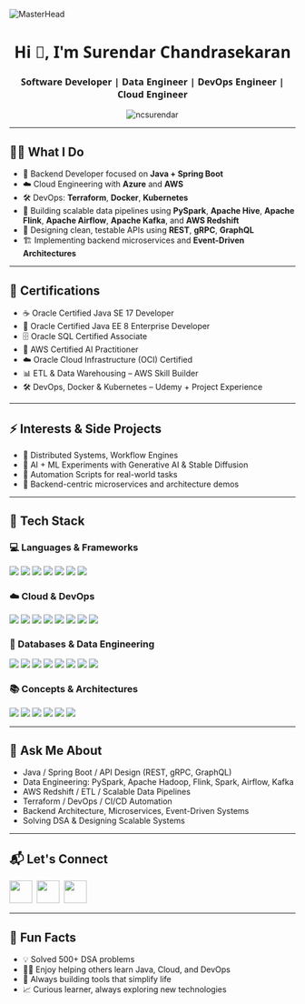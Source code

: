 ![MasterHead](https://mir-s3-cdn-cf.behance.net/project_modules/max_1200/79731568097599.5b50bca477735.jpg)

<h1 align="center" style="font-family: 'Segoe UI', Tahoma, Geneva, Verdana, sans-serif;">Hi 👋, I'm Surendar Chandrasekaran</h1>
<h3 align="center" style="font-family: 'Segoe UI', Tahoma, Geneva, Verdana, sans-serif;">Software Developer | Data Engineer | DevOps Engineer | Cloud Engineer</h3>

<p align="center">
  <img src="https://komarev.com/ghpvc/?username=ncsurendar&label=Profile%20views&color=0e75b6&style=flat" alt="ncsurendar" />
</p>

---

## 👨‍💻 What I Do  
- 🧰 Backend Developer focused on **Java + Spring Boot**  
- ☁️ Cloud Engineering with **Azure** and **AWS**  
- 🛠️ DevOps: **Terraform**, **Docker**, **Kubernetes**  
- 🧪 Building scalable data pipelines using **PySpark**, **Apache Hive**, **Apache Flink**, **Apache Airflow**, **Apache Kafka**, and **AWS Redshift**  
- 🧱 Designing clean, testable APIs using **REST**, **gRPC**, **GraphQL**  
- 🏗️ Implementing backend microservices and **Event-Driven Architectures**  

---

## 📜 Certifications  
- ☕ Oracle Certified Java SE 17 Developer  
- 🏢 Oracle Certified Java EE 8 Enterprise Developer  
- 🗄️ Oracle SQL Certified Associate
- 🤖 AWS Certified AI Practitioner  
- ☁️ Oracle Cloud Infrastructure (OCI) Certified
- 📊 ETL & Data Warehousing – AWS Skill Builder  
- 🛠️ DevOps, Docker & Kubernetes – Udemy + Project Experience

---

## ⚡ Interests & Side Projects  
- 🧠 Distributed Systems, Workflow Engines  
- 🧪 AI + ML Experiments with Generative AI & Stable Diffusion  
- 🧰 Automation Scripts for real-world tasks  
- 📂 Backend-centric microservices and architecture demos  

---

## 🚀 Tech Stack

### 💻 Languages & Frameworks
<p align="left">
  <img src="https://img.shields.io/badge/Java-%23ED8B00?style=for-the-badge&logo=java&logoColor=white" />
  <img src="https://img.shields.io/badge/Python-%233776AB?style=for-the-badge&logo=python&logoColor=white" />
  <img src="https://img.shields.io/badge/Spring_Boot-%236DB33F?style=for-the-badge&logo=springboot&logoColor=white" />
  <img src="https://img.shields.io/badge/Spring_Security-%236DB33F?style=for-the-badge&logo=spring&logoColor=white" />
  <img src="https://img.shields.io/badge/Spring_Cloud-%236DB33F?style=for-the-badge&logo=spring&logoColor=white" />
  <img src="https://img.shields.io/badge/gRPC-%2300B1CC?style=for-the-badge&logo=grpc&logoColor=white" />
  <img src="https://img.shields.io/badge/GraphQL-E10098?style=for-the-badge&logo=graphql&logoColor=white" />
</p>

### ☁️ Cloud & DevOps
<p align="left">
  <img src="https://img.shields.io/badge/AWS-%23232F3E?style=for-the-badge&logo=amazonaws&logoColor=white" />
  <img src="https://img.shields.io/badge/Azure-%230072C6?style=for-the-badge&logo=microsoftazure&logoColor=white" />
  <img src="https://img.shields.io/badge/Oracle_Cloud-%23000000?style=for-the-badge&logo=oracle&logoColor=white" />
  <img src="https://img.shields.io/badge/Docker-%230db7ed?style=for-the-badge&logo=docker&logoColor=white" />
  <img src="https://img.shields.io/badge/Kubernetes-%23326CE5?style=for-the-badge&logo=kubernetes&logoColor=white" />
  <img src="https://img.shields.io/badge/Terraform-%235835CC?style=for-the-badge&logo=terraform&logoColor=white" />
  <img src="https://img.shields.io/badge/Git-%23F05032?style=for-the-badge&logo=git&logoColor=white" />
  <img src="https://img.shields.io/badge/CI/CD-%23FF9900?style=for-the-badge&logo=githubactions&logoColor=white" />
</p>

### 🧪 Databases & Data Engineering
<p align="left">
  <img src="https://img.shields.io/badge/PostgreSQL-%23336791?style=for-the-badge&logo=postgresql&logoColor=white" />
  <img src="https://img.shields.io/badge/MySQL-%234479A1?style=for-the-badge&logo=mysql&logoColor=white" />
  <img src="https://img.shields.io/badge/Oracle-%23F80000?style=for-the-badge&logo=oracle&logoColor=white" />
  <img src="https://img.shields.io/badge/AWS_Redshift-%23232F3E?style=for-the-badge&logo=amazonaws&logoColor=white" />
  <img src="https://img.shields.io/badge/Apache_Hive-%23FDEE21?style=for-the-badge&logo=apachehive&logoColor=black" />
  <img src="https://img.shields.io/badge/Apache_Flink-%2300BFFF?style=for-the-badge&logo=apacheflink&logoColor=white" />
  <img src="https://img.shields.io/badge/Apache_Spark-%23E75A2B?style=for-the-badge&logo=apache-spark&logoColor=white" />
  <img src="https://img.shields.io/badge/Apache_Kafka-%23FF0000?style=for-the-badge&logo=apachekafka&logoColor=white" />
</p>

### 📚 Concepts & Architectures
<p align="left">
  <img src="https://img.shields.io/badge/OOP-%230073B1?style=for-the-badge" />
  <img src="https://img.shields.io/badge/RESTful_APIs-%234CAF50?style=for-the-badge" />
  <img src="https://img.shields.io/badge/System_Design-%23FF5722?style=for-the-badge" />
  <img src="https://img.shields.io/badge/Data_Pipelines-%239C27B0?style=for-the-badge" />
  <img src="https://img.shields.io/badge/Event_Driven_Architecture-%23007ACC?style=for-the-badge" />
  <img src="https://img.shields.io/badge/Exception_Handling-%23FF9800?style=for-the-badge" />
</p>

---

## 💬 Ask Me About
- Java / Spring Boot / API Design (REST, gRPC, GraphQL)  
- Data Engineering: PySpark, Apache Hadoop, Flink, Spark, Airflow, Kafka  
- AWS Redshift / ETL / Scalable Data Pipelines  
- Terraform / DevOps / CI/CD Automation 
- Backend Architecture, Microservices, Event-Driven Systems  
- Solving DSA & Designing Scalable Systems  

---

## 📬 Let's Connect
<p align="left">
  <a href="https://linkedin.com/in/surendar-c" target="_blank"><img src="https://cdn.jsdelivr.net/gh/devicons/devicon/icons/linkedin/linkedin-original.svg" width="40" /></a>&nbsp;
  <a href="https://leetcode.com/surendar_c" target="_blank"><img src="https://raw.githubusercontent.com/rahuldkjain/github-profile-readme-generator/master/src/images/icons/Social/leet-code.svg" width="40" /></a>&nbsp;
  <a href="mailto:ncsurendar123@gmail.com"><img src="https://cdn.jsdelivr.net/gh/devicons/devicon/icons/google/google-original.svg" width="40" /></a>
</p>

---

## 🧩 Fun Facts
- 💡 Solved 500+ DSA problems  
- 👨‍🏫 Enjoy helping others learn Java, Cloud, and DevOps  
- 🔄 Always building tools that simplify life  
- 📈 Curious learner, always exploring new technologies  
